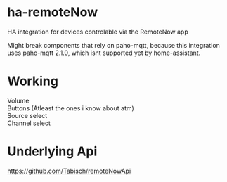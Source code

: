 # ha-remoteNow
HA integration for devices controlable via the RemoteNow app

Might break components that rely on paho-mqtt, because this integration uses paho-mqtt 2.1.0, which isnt supported yet by home-assistant.

# Working
Volume \
Buttons (Atleast the ones i know about atm) \
Source select \
Channel select

# Underlying Api
https://github.com/Tabisch/remoteNowApi

